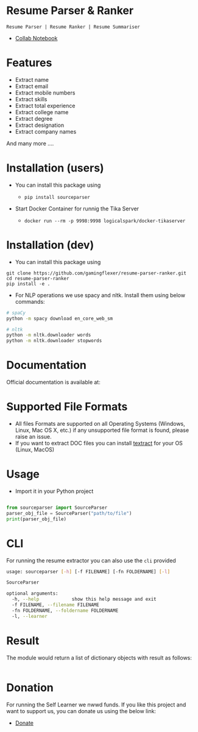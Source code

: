 # Resume Parser & Ranker

```
Resume Parser | Resume Ranker | Resume Summariser
```
- [Collab Notebook](https://colab.research.google.com/drive/1-fUeFKWoPP1P34qER1hJFg0tbNBq58AR?usp=sharing)

# Features

- Extract name
- Extract email
- Extract mobile numbers
- Extract skills
- Extract total experience
- Extract college name
- Extract degree
- Extract designation
- Extract company names

And many more ....

# Installation (users)

- You can install this package using

  - `pip install sourceparser`

- Start Docker Container for runnig the Tika Server
  
  - `docker run --rm -p 9998:9998 logicalspark/docker-tikaserver`


# Installation (dev)

- You can install this package using

```
git clone https://github.com/gamingflexer/resume-parser-ranker.git
cd resume-parser-ranker
pip install -e .
```

- For NLP operations we use spacy and nltk. Install them using below commands:

```bash
# spaCy
python -m spacy download en_core_web_sm

# nltk
python -m nltk.downloader words
python -m nltk.downloader stopwords
```

# Documentation

Official documentation is available at: 

# Supported File Formats

- All files Formats are supported on all Operating Systems (Windows, Linux, Mac OS X, etc.) if any unsupported file format is found, please raise an issue.
- If you want to extract DOC files you can install [textract](https://textract.readthedocs.io/en/stable/installation.html) for your OS (Linux, MacOS)

# Usage

- Import it in your Python project

```python

from sourceparser import SourceParser
parser_obj_file = SourceParser("path/to/file")
print(parser_obj_file)

```

# CLI

For running the resume extractor you can also use the `cli` provided

```bash
usage: sourceparser [-h] [-f FILENAME] [-fn FOLDERNAME] [-l]

SourceParser

optional arguments:
  -h, --help            show this help message and exit
  -f FILENAME, --filename FILENAME
  -fn FOLDERNAME, --foldername FOLDERNAME
  -l, --learner
```

# Result

The module would return a list of dictionary objects with result as follows:

```

```

# Donation

For running the Self Learner we nwwd funds. If you like this project and want to support us, you can donate us using the below link:

- [Donate](gamingflexer)